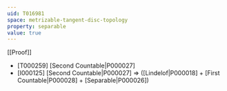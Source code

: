 ```yaml
---
uid: T016981
space: metrizable-tangent-disc-topology
property: separable
value: true
---
```

[[Proof]]

* [T000259] [Second Countable|P000027]
* [I000125] [Second Countable|P000027] => ([Lindelof|P000018] + [First Countable|P000028] + [Separable|P000026])


